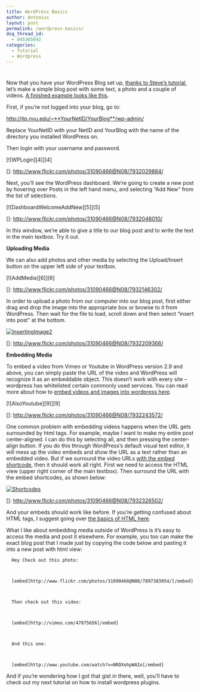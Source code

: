 ```yaml
---
title: WordPress Basics
author: Antonius
layout: post
permalink: /wordpress-basics/
dsq_thread_id:
  - 845365692
categories:
  - Tutorial
  - Wordpress
---
```

# 

Now that you have your WordPress Blog set up, [thanks to Steve’s tutorial][1], let’s make a simple blog post with some text, a photo and a couple of videos. [A finished example looks like this][2].

 [1]: http://itp.nyu.edu/residents/installing-a-blog-with-wordpress-on-the-itp-student-server/
 [2]: http://itp.nyu.edu/residents/photo-and-video-3/

First, if you’re not logged into your blog, go to:

http://itp.nyu.edu/~**YourNetID/YourBlog**/wp-admin/

Replace YourNetID with your NetID and YourBlog with the name of the directory you installed WordPress on.

Then login with your username and password.



[![WPLogin][4]][4]

 []: http://www.flickr.com/photos/31090466@N08/7932029884/

Next, you’ll see the WordPress dashboard. We’re going to create a new post by hovering over Posts in the left hand menu, and selecting “Add New” from the list of selections.

[![DashboardWelcomeAddNew][5]][5]

 []: http://www.flickr.com/photos/31090466@N08/7932048010/

In this window, we’re able to give a title to our blog post and to write the text in the main textbox. Try it out.

**Uploading Media**

We can also add photos and other media by selecting the Upload/Insert button on the upper left side of your textbox.

[![AddMedia][6]][6]

 []: http://www.flickr.com/photos/31090466@N08/7932146302/

In order to upload a photo from our computer into our blog post, first either drag and drop the image into the appropriate box or browse to it from WordPress. Then wait for the file to load, scroll down and then select “insert into post” at the bottom.

[![InsertingImage2][7]][7]

 []: http://www.flickr.com/photos/31090466@N08/7932209366/

**Embedding Media**

To embed a video from Vimeo or Youtube in WordPress version 2.9 and above, you can simply paste the URL of the video and WordPress will recognize it as an embeddable object. This doesn’t work with every site – wordpress has whitelisted certain commonly used services. You can read more about how to [embed videos and images into wordpress here][7].

 [7]: http://codex.wordpress.org/Embeds

[![AlsoYoutube][9]][9]

 []: http://www.flickr.com/photos/31090466@N08/7932243572/

One common problem with embedding videos happens when the URL gets surrounded by html tags. For example, maybe I want to make my entire post center-aligned. I can do this by selecting all, and then pressing the center-align button. If you do this through WordPress’s default visual text editor, it will mess up the video embeds and show the URL as a text rather than an embedded video. But if we surround the video URLs [with the embed shortcode][7], then it should work all right. First we need to access the HTML view (upper right corner of the main textbox). Then surround the URL with the embed shortcodes, as shown below:

[![Shortcodes][10]][10]

 []: http://www.flickr.com/photos/31090466@N08/7932326502/

And your embeds should work like before. If you’re getting confused about HTML tags, I suggest going over [the basics of HTML here][10].

 [10]: http://www.w3schools.com/html/default.asp

What I like about embedding media outside of WordPress is it’s easy to access the media and post it elsewhere. For example, you too can make the exact blog post that I made just by copying the code below and pasting it into a new post with html view:

    
      Hey Check out this photo:
    
    
    
      [embed]http://www.flickr.com/photos/31090466@N08/7897383054/[/embed]
    
    
    
      Then check out this video:
    
    
    
      [embed]http://vimeo.com/47875656[/embed]
    
    
    
      And this one:
    
    
    
      [embed]http://www.youtube.com/watch?v=NRDXohpWAIo[/embed]
    

And if you’re wondering how I got that gist in there, well, you’ll have to check out my next tutorial on how to install wordpress plugins.